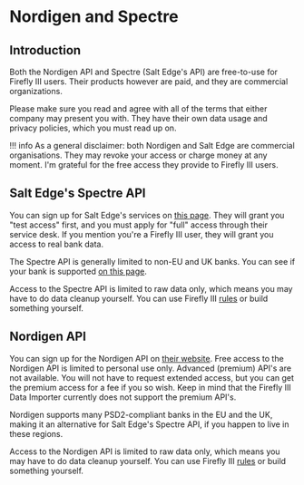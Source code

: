 # Nordigen and Spectre

## Introduction

Both the Nordigen API and Spectre (Salt Edge's API) are free-to-use for Firefly III users. Their products however are paid, and they are commercial organizations.

Please make sure you read and agree with all of the terms that either company may present you with. They have their own data usage and privacy policies, which you must read up on.


!!! info
	As a general disclaimer: both Nordigen and Salt Edge are commercial organisations. They may revoke your access or charge money at any moment. I'm grateful for the free access they provide to Firefly III users.

## Salt Edge's Spectre API

You can sign up for Salt Edge's services on [this page](https://www.saltedge.com/client_users/sign_up). They will grant you "test access" first, and you must apply for "full" access through their service desk. If you mention you're a Firefly III user, they will grant you access to real bank data.

The Spectre API is generally limited to non-EU and UK banks. You can see if your bank is supported [on this page](https://www.saltedge.com/products/spectre/countries?channel%5B%5D=non_regulated).

Access to the Spectre API is limited to raw data only, which means you may have to do data cleanup yourself. You can use Firefly III [rules](../../firefly-iii/pages-and-features/rules.md) or build something yourself.

## Nordigen API

You can sign up for the Nordigen API on [their website](https://nordigen.com/en/). Free access to the Nordigen API is limited to personal use only. Advanced (premium) API's are not available. You will not have to request extended access, but you can get the premium access for a fee if you so wish. Keep in mind that the Firefly III Data Importer currently does not support the premium API's.

Nordigen supports many PSD2-compliant banks in the EU and the UK, making it an alternative for Salt Edge's Spectre API, if you happen to live in these regions.

Access to the Nordigen API is limited to raw data only, which means you may have to do data cleanup yourself. You can use Firefly III [rules](../../firefly-iii/pages-and-features/rules.md) or build something yourself.

